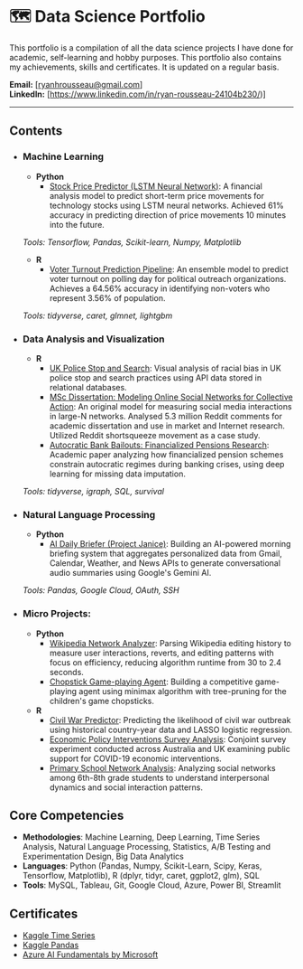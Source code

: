 # 🗺️ Data Science Portfolio

This portfolio is a compilation of all the data science projects I have done for academic, self-learning and hobby purposes. This portfolio also contains my achievements, skills and certificates. It is updated on a regular basis. 

**Email:** [ryanhrousseau@gmail.com]  
**LinkedIn:** [https://www.linkedin.com/in/ryan-rousseau-24104b230/)]  

<Add in a section for achievements when you have some achievements>

****
## Contents

- ### Machine Learning

    - __Python__
        - [Stock Price Predictor (LSTM Neural Network)](https://github.com/Ry-Rousseau/ds-portfolio/blob/main/LSTM-net-stock-predictor/README_NEW.md): A financial analysis model to predict short-term price movements for technology stocks using LSTM neural networks. Achieved 61% accuracy in predicting direction of price movements 10 minutes into the future.

	_Tools: Tensorflow, Pandas, Scikit-learn, Numpy, Matplotlib_

	- __R__
		- [Voter Turnout Prediction Pipeline](https://rpubs.com/ry_publisher_r/1321477): An ensemble model to predict voter turnout on polling day for political outreach organizations. Achieves a 64.56% accuracy in identifying non-voters who represent 3.56% of population.

    _Tools: tidyverse, caret, glmnet, lightgbm_

- ### Data Analysis and Visualization

    - __R__
        - [UK Police Stop and Search](https://rpubs.com/ry_publisher_r/uk_police_bias): Visual analysis of racial bias in UK police stop and search practices using API data stored in relational databases.
        - [MSc Dissertation: Modeling Online Social Networks for Collective Action](https://github.com/Ry-Rousseau/ds-portfolio/blob/main/reddit-network-model/README.md): An original model for measuring social media interactions in large-N networks. Analysed 5.3 million Reddit comments for academic dissertation and use in market and Internet research. Utilized Reddit shortsqueeze movement as a case study. 
        - [Autocratic Bank Bailouts: Financialized Pensions Research](https://github.com/Ry-Rousseau/academic-research/blob/main/bjps_non_dem_banking_crises/README.md): Academic paper analyzing how financialized pension schemes constrain autocratic regimes during banking crises, using deep learning for missing data imputation. 
    
    _Tools: tidyverse, igraph, SQL, survival_

- ### Natural Language Processing
    - __Python__
        - [AI Daily Briefer (Project Janice)](https://github.com/Ry-Rousseau/morning-brief): Building an AI-powered morning briefing system that aggregates personalized data from Gmail, Calendar, Weather, and News APIs to generate conversational audio summaries using Google's Gemini AI.

	_Tools: Pandas, Google Cloud, OAuth, SSH_

- ### Micro Projects:

	- __Python__
		- [Wikipedia Network Analyzer](https://github.com/Ry-Rousseau/ds-portfolio/blob/main/wikipedia-network-analyzer/README.md): Parsing Wikipedia editing history to measure user interactions, reverts, and editing patterns with focus on efficiency, reducing algorithm runtime from 30 to 2.4 seconds.
		- [Chopstick Game-playing Agent](https://github.com/Ry-Rousseau/ds-portfolio/blob/main/chopstick-game-playing-agent/README.md): Building a competitive game-playing agent using minimax algorithm with tree-pruning for the children's game chopsticks.
    - __R__
		- [Civil War Predictor](https://github.com/Ry-Rousseau/ds-portfolio/blob/main/ml-civil-war-classifier/README.md): Predicting the likelihood of civil war outbreak using historical country-year data and LASSO logistic regression.
        - [Economic Policy Interventions Survey Analysis](https://github.com/Ry-Rousseau/academic-research/tree/main/ejpr_econ_preferences): Conjoint survey experiment conducted across Australia and UK examining public support for COVID-19 economic interventions. 
        - [Primary School Network Analysis](https://github.com/Ry-Rousseau/ds-portfolio/blob/main/education-network-analysis/README.md): Analyzing social networks among 6th-8th grade students to understand interpersonal dynamics and social interaction patterns.

## Core Competencies

- **Methodologies**: Machine Learning, Deep Learning, Time Series Analysis, Natural Language Processing, Statistics, A/B Testing and Experimentation Design, Big Data Analytics
- **Languages**: Python (Pandas, Numpy, Scikit-Learn, Scipy, Keras, Tensorflow, Matplotlib), R (dplyr, tidyr, caret, ggplot2, glm), SQL
- **Tools**: MySQL, Tableau, Git, Google Cloud, Azure, Power BI, Streamlit

## Certificates

- [Kaggle Time Series](https://www.kaggle.com/learn/certification/ryanrousseau/time-series)
- [Kaggle Pandas](https://www.kaggle.com/learn/certification/ryanrousseau/pandas)
- [Azure AI Fundamentals by Microsoft](https://www.credly.com/badges/5917b3f4-5ed9-4a10-94cc-6083177f0573/public_url)